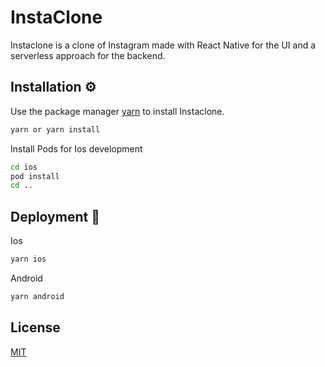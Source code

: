 # InstaClone

Instaclone is a clone of Instagram made with React Native for the UI and a serverless approach for the backend.

## Installation ⚙️

Use the package manager [yarn](https://yarnpkg.com/) to install Instaclone.

```bash
yarn or yarn install
```

Install Pods for Ios development

```bash
cd ios
pod install
cd ..
```

## Deployment 🚀

Ios

```bash
yarn ios
```

Android

```bash
yarn android
```

## License

[MIT](https://choosealicense.com/licenses/mit/)
